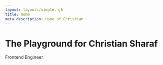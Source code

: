 ```yaml
---
layout: layouts/simple.njk
title: Home
meta_description: Home of Christian
---
```

# The Playground for Christian Sharaf

Frontend Engineer